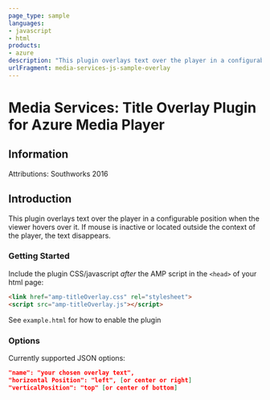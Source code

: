 ```yaml
---
page_type: sample
languages:
- javascript
- html
products:
- azure
description: "This plugin overlays text over the player in a configurable position when the viewer hovers over it."
urlFragment: media-services-js-sample-overlay
---
```



# Media Services: Title Overlay Plugin for Azure Media Player


## Information

Attributions:  Southworks 2016

## Introduction

This plugin overlays text over the player in a configurable position when the viewer hovers over it. If mouse is inactive or located outside the context of the player, the text disappears. 

### Getting Started

Include the plugin CSS/javascript *after* the AMP script in the `<head>` of your html page:

```html
<link href="amp-titleOverlay.css" rel="stylesheet">
<script src="amp-titleOverlay.js"></script>
```

See `example.html` for how to enable the plugin 

### Options

Currently supported JSON options: 

```json
"name": "your chosen overlay text",
"horizontal Position": "left", [or center or right] 
"verticalPosition": "top" [or center of bottom]
```
